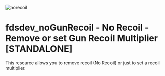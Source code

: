 
![norecoil](https://github.com/fabryyzzz/fdsdev_noGunRecoil/assets/58892804/35020738-1c15-4c90-aba6-960b3b6697de)




# fdsdev_noGunRecoil - No Recoil - Remove or set Gun Recoil Multiplier [STANDALONE]

This resource allows you to remove recoil (No Recoil) or just to set a recoil multiplier.
